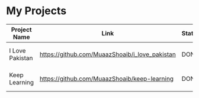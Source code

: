 # My Projects
| Project Name | Link | Status | Date |
| - | - | - | - |
| I Love Pakistan | https://github.com/MuaazShoaib/i_love_pakistan | DONE | 01-Mar-2022 |
| Keep Learning | https://github.com/MuaazShoaib/keep-learning | DONE | 01-Mar-2022 |